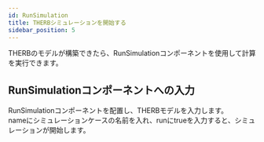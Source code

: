 ```yaml
---
id: RunSimulation
title: THERBシミュレーションを開始する
sidebar_position: 5
---
```


THERBのモデルが構築できたら、RunSimulationコンポーネントを使用して計算を実行できます。  

## RunSimulationコンポーネントへの入力  
RunSimulationコンポーネントを配置し、THERBモデルを入力します。  
nameにシミュレーションケースの名前を入れ、runにtrueを入力すると、シミュレーションが開始します。  

